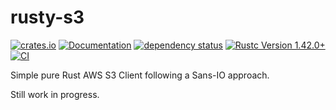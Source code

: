 # rusty-s3

[![crates.io](https://img.shields.io/crates/v/rusty-s3.svg)](https://crates.io/crates/rusty-s3)
[![Documentation](https://docs.rs/rusty-s3/badge.svg)](https://docs.rs/rusty-s3)
[![dependency status](https://deps.rs/crate/rusty-s3/0.0.2/status.svg)](https://deps.rs/crate/rusty-s3/0.0.2)
[![Rustc Version 1.42.0+](https://img.shields.io/badge/rustc-1.42.0+-lightgray.svg)](https://blog.rust-lang.org/2020/03/12/Rust-1.42.html)
[![CI](https://github.com/paolobarbolini/rusty-s3/workflows/CI/badge.svg)](https://github.com/paolobarbolini/rusty-s3/actions?query=workflow%3ACI)

Simple pure Rust AWS S3 Client following a Sans-IO approach.

Still work in progress.
